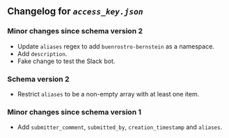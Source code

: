 ## Changelog for *`access_key.json`*

### Minor changes since schema version 2

* Update `aliases` regex to add `buenrostro-bernstein` as a namespace.
* Add `description`.
* Fake change to test the Slack bot.

### Schema version 2

* Restrict `aliases` to be a non-empty array with at least one item.

### Minor changes since schema version 1

* Add `submitter_comment`, `submitted_by`, `creation_timestamp` and `aliases`.
